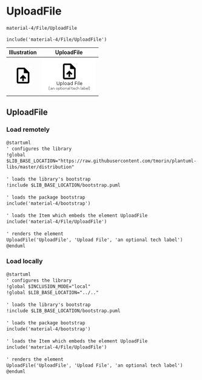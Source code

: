 # UploadFile


```text
material-4/File/UploadFile
```

```text
include('material-4/File/UploadFile')
```



| Illustration | UploadFile |
| :---: | :---: |
| ![illustration for Illustration](../../material-4/File/UploadFile.png) | ![illustration for UploadFile](../../material-4/File/UploadFile.Local.png) |




## UploadFile

### Load remotely
```plantuml
@startuml
' configures the library
!global $LIB_BASE_LOCATION="https://raw.githubusercontent.com/tmorin/plantuml-libs/master/distribution"

' loads the library's bootstrap
!include $LIB_BASE_LOCATION/bootstrap.puml

' loads the package bootstrap
include('material-4/bootstrap')

' loads the Item which embeds the element UploadFile
include('material-4/File/UploadFile')

' renders the element
UploadFile('UploadFile', 'Upload File', 'an optional tech label')
@enduml
```

### Load locally
```plantuml
@startuml
' configures the library
!global $INCLUSION_MODE="local"
!global $LIB_BASE_LOCATION="../.."

' loads the library's bootstrap
!include $LIB_BASE_LOCATION/bootstrap.puml

' loads the package bootstrap
include('material-4/bootstrap')

' loads the Item which embeds the element UploadFile
include('material-4/File/UploadFile')

' renders the element
UploadFile('UploadFile', 'Upload File', 'an optional tech label')
@enduml
```

